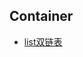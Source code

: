 ## Container
 - [list双链表](https://github.com/friendlyhank/go-source/blob/master/container/list/list.md)